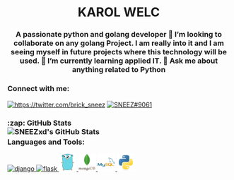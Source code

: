 <h1 align="center">KAROL WELC</h1>
<h3 align="center">A passionate python and golang developer 
👯 I’m looking to collaborate on any golang Project. I am really into it and I am seeing myself in future projects where this technology will be used.
🌱 I’m currently learning applied IT.
💬 Ask me about anything related to Python</h3>

<h3 align="left">Connect with me:</h3>
<p align="left">
<a href="https://twitter.com/https://twitter.com/brick_sneez" target="blank"><img align="center" src="https://raw.githubusercontent.com/rahuldkjain/github-profile-readme-generator/master/src/images/icons/Social/twitter.svg" alt="https://twitter.com/brick_sneez" height="30" width="40" /></a>
<a href="https://discord.gg/SNEEZ#9061" target="blank"><img align="center" src="https://raw.githubusercontent.com/rahuldkjain/github-profile-readme-generator/master/src/images/icons/Social/discord.svg" alt="SNEEZ#9061" height="30" width="40" /></a>
</p>
<h3>
  <summary>:zap: GitHub Stats</summary>

  <img align="left" alt="SNEEZxd's GitHub Stats" src="https://github-readme-stats.vercel.app/api?username=SNEEZxd&show_icons=true&hide_border=false&title_color=ff652f&icon_color=FFE400&bg_color=09131B&text_color=ffffff&border_color=0c1a25" />

</h3>
<h3 align="left">Languages and Tools:</h3>
<p align="left"> <a href="https://www.djangoproject.com/" target="_blank" rel="noreferrer"> <img src="https://cdn.worldvectorlogo.com/logos/django.svg" alt="django" width="40" height="40"/> </a> <a href="https://flask.palletsprojects.com/" target="_blank" rel="noreferrer"> <img src="https://www.vectorlogo.zone/logos/pocoo_flask/pocoo_flask-icon.svg" alt="flask" width="40" height="40"/> </a> <a href="https://golang.org" target="_blank" rel="noreferrer"> <img src="https://raw.githubusercontent.com/devicons/devicon/master/icons/go/go-original.svg" alt="go" width="40" height="40"/> </a> <a href="https://www.mongodb.com/" target="_blank" rel="noreferrer"> <img src="https://raw.githubusercontent.com/devicons/devicon/master/icons/mongodb/mongodb-original-wordmark.svg" alt="mongodb" width="40" height="40"/> </a> <a href="https://www.mysql.com/" target="_blank" rel="noreferrer"> <img src="https://raw.githubusercontent.com/devicons/devicon/master/icons/mysql/mysql-original-wordmark.svg" alt="mysql" width="40" height="40"/> </a> <a href="https://www.python.org" target="_blank" rel="noreferrer"> <img src="https://raw.githubusercontent.com/devicons/devicon/master/icons/python/python-original.svg" alt="python" width="40" height="40"/> </a> </p>
